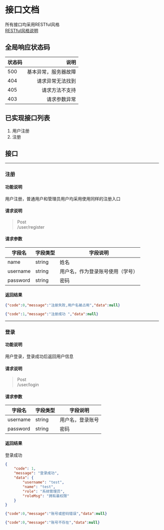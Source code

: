 
# 接口文档
所有接口均采用RESTful风格<br>
[RESTful风格说明](https://blog.csdn.net/qiansg123/article/details/80130206)

## 全局响应状态码

| 状态码        | 说明   | 
| --------   | -----:  | 
| 500    | 基本异常，服务器故障| 
| 404        |   请求异常无法找到   |  
| 405        |    请求方法不支持  |
| 403    | 请求参数异常| 


## 已实现接口列表
1. 用户注册
2. 注册

## 接口

----

### 注册
#### 功能说明
用户注册，普通用户和管理员用户均采用使用同样的注册入口
#### 请求说明
> Post <br>
/user/register
#### 请求参数
字段名       |字段类型       |字段说明
------------|-----------|-----------
name       |string        |姓名
username       |string        |用户名，作为登录账号使用（学号）
password       |string        |密码
#### 返回结果
```json
{"code":0,"message":"注册失败,用户名被占用","data":null}

```
```json
{"code":1,"message":"注册成功 ","data":null}
```

----

### 登录
#### 功能说明
用户登录，登录成功后返回用户信息
#### 请求说明
> Post <br>
/user/login
#### 请求参数
字段名       |字段类型       |字段说明
------------|-----------|-----------
username       |string        |用户名，登录账号
password       |string        |密码
#### 返回结果
登录成功
```json
{
	"code": 1,
	"message": "登录成功",
	"data": {
		"username": "test",
		"name": "test",
		"role": "系统管理员",
		"roleMsg": "拥有最权限"
	}
}

```
```json
{"code":0,"message":"账号或密码错误","data":null}
```
```json
{"code":0,"message":"账号不存在","data":null}
```